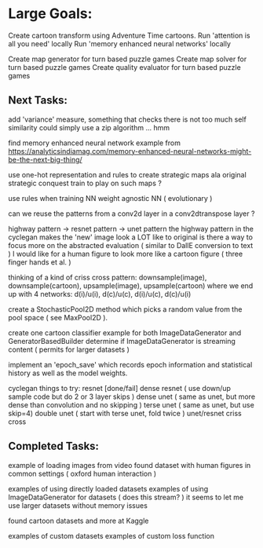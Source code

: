 # Large Goals:

Create cartoon transform using Adventure Time cartoons.
Run 'attention is all you need' locally
Run 'memory enhanced neural networks' locally

Create map generator for turn based puzzle games
Create map solver for turn based puzzle games
Create quality evaluator for turn based puzzle games

## Next Tasks:

add 'variance' measure, something that checks there is not too much self similarity
    could simply use a zip algorithm ... hmm

find memory enhanced neural network example from 
https://analyticsindiamag.com/memory-enhanced-neural-networks-might-be-the-next-big-thing/

use one-hot representation and rules to create strategic maps ala original strategic conquest
train to play on such maps ?

use rules when training NN
weight agnostic NN ( evolutionary )

can we reuse the patterns from a conv2d layer in a conv2dtranspose layer ?

highway pattern -> resnet pattern -> unet pattern
the highway pattern in the cyclegan makes the 'new' image look a LOT like to original
is there a way to focus more on the abstracted evaluation ( similar to DallE conversion to text )
I would like for a human figure to look more like a cartoon figure ( three finger hands et al. )

thinking of a kind of criss cross pattern:
    downsample(image), downsample(cartoon), upsample(image), upsample(cartoon)
    where we end up with 4 networks:  d(i)/u(i), d(c)/u(c), d(i)/u(c), d(c)/u(i)

create a StochasticPool2D method which picks a random value from the pool space ( see MaxPool2D ).

create one cartoon classifier example for both ImageDataGenerator and GeneratorBasedBuilder
    determine if ImageDataGenerator is streaming content ( permits for larger datasets )

implement an 'epoch_save' which records epoch information and statistical history
    as well as the model weights.

cyclegan things to try:
    resnet [done/fail]
    dense resnet ( use down/up sample code but do 2 or 3 layer skips )
    dense unet ( same as unet, but more dense than convolution and no skipping )
    terse unet ( same as unet, but use skip=4)
    double unet ( start with terse unet, fold twice )
    unet/resnet criss cross

## Completed Tasks:

example of loading images from video
found dataset with human figures in common settings ( oxford human interaction )

examples of using directly loaded datasets
examples of using ImageDataGenerator for datasets ( does this stream? )
    it seems to let me use larger datasets without memory issues

found cartoon datasets and more at Kaggle

examples of custom datasets
examples of custom loss function

